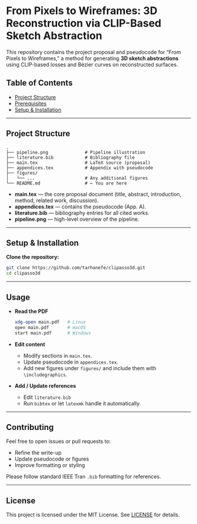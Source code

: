 # From Pixels to Wireframes: 3D Reconstruction via CLIP-Based Sketch Abstraction

This repository contains the project proposal and pseudocode for “From Pixels to Wireframes,” a method for generating **3D sketch abstractions** using CLIP-based losses and Bézier curves on reconstructed surfaces.

## Table of Contents

- [Project Structure](#project-structure)  
- [Prerequisites](#prerequisites)  
- [Setup & Installation](#setup--installation)  
---

## Project Structure

```
.
├── pipeline.png              # Pipeline illustration
├── literature.bib            # Bibliography file
├── main.tex                  # LaTeX source (proposal)
├── appendices.tex            # Appendix with pseudocode
├── figures/
│   └── ...                   # Any additional figures
└── README.md                 # ← You are here
```

- **main.tex** — the core proposal document (title, abstract, introduction, method, related work, discussion).  
- **appendices.tex** — contains the pseudocode (App. A).  
- **literature.bib** — bibliography entries for all cited works.  
- **pipeline.png** — high-level overview of the pipeline.  


---

## Setup & Installation

**Clone the repository:**
   ```bash
   git clone https://github.com/tarhanefe/clipasso3d.git
   cd clipasso3d
   ```
---

## Usage

- **Read the PDF**  
  ```bash
  xdg-open main.pdf   # Linux
  open main.pdf       # macOS
  start main.pdf      # Windows
  ```

- **Edit content**  
  - Modify sections in `main.tex`.  
  - Update pseudocode in `appendices.tex`.  
  - Add new figures under `figures/` and include them with `\includegraphics`.  

- **Add / Update references**  
  - Edit `literature.bib`  
  - Run `bibtex` or let `latexmk` handle it automatically.

---

## Contributing

Feel free to open issues or pull requests to:

- Refine the write-up  
- Update pseudocode or figures  
- Improve formatting or styling  

Please follow standard IEEE Tran `.bib` formatting for references.

---

## License

This project is licensed under the MIT License. See [LICENSE](LICENSE) for details.
